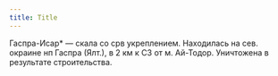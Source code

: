 ```yaml
---
title: Title
---
```


Гаспра-Исар* — скала со срв укреплением. Находилась на сев. окраине нп Гаспра
(Ялт.), в 2 км к СЗ от м. Ай-Тодор. Уничтожена в результате строительства.

